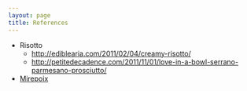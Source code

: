 ```yaml
---
layout: page
title: References
---
```


* Risotto
    * http://ediblearia.com/2011/02/04/creamy-risotto/
    * http://petitedecadence.com/2011/11/01/love-in-a-bowl-serrano-parmesano-prosciutto/
* [Mirepoix](https://en.wikipedia.org/wiki/Mirepoix_%28cuisine%29)

